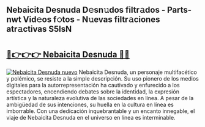 ## Nebaicita Desnuda D𝚎sn𝚞dos filtr𝚊dos - Parts-nwt Vid𝚎os f𝚘tos - N𝚞evas filtr𝚊ciones atr𝚊ctivas S5lsN

# <h2><a href="http://mb86qy.tromn.icu/?c=Nebaicita+Desnuda">🔗👉👉👉 Nebaicita Desnuda 🔗🔗</a></h2>

[![Nebaicita Desnuda nuevo](https://i.imgur.com/pEAQMta.gif)](http://mb86qy.tromn.icu/?c=Nebaicita+Desnuda)
Nebaicita Desnuda, un personaje multifacético y polémico, se resiste a la simple descripción. Su uso pionero de los medios digitales para la autorrepresentación ha cautivado y enfurecido a los espectadores, encendiendo debates sobre la identidad, la expresión artística y la naturaleza evolutiva de las sociedades en línea. A pesar de la ambigüedad de sus intenciones, su huella en la cultura en línea es imborrable. Con una dedicación inquebrantable y un encanto innegable, el viaje de Nebaicita Desnuda en el universo en línea es interminable.
